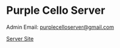 # Purple Cello Server

Admin Email: [purplecelloserver@gmail.com](mailto:purplecelloserver@gmail.com)

[Server Site](https://purplecello.serveminecraft.net/mc/purple-cello-server/)
